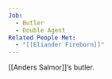 ```yaml
---
Job:
  - Butler
  - Double Agent
Related People Met:
  - "[[Eliander Fireborn]]"
---
```

[[Anders Salmor]]’s butler.